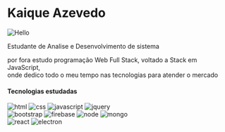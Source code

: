 # Kaique Azevedo

![Hello](https://user-images.githubusercontent.com/85317897/200672733-db5c25f5-a027-494a-adba-781b8707564d.svg)



<p> Estudante de Analise e Desenvolvimento de sistema</p>

<p> por fora estudo programação Web Full Stack, voltado a Stack em JavaScript, <br>
onde dedico todo o meu tempo nas tecnologias para atender o mercado <p>


<h4>Tecnologias estudadas</h4>

![html](https://user-images.githubusercontent.com/85317897/200671787-680500f5-22c1-42a2-960a-460daefd3412.png)
![css](https://user-images.githubusercontent.com/85317897/200671776-c7c5e937-566f-40c2-917b-26418ceea735.png)
![javascript](https://user-images.githubusercontent.com/85317897/200671790-16ca8ced-275d-4231-9a32-de931e2da65c.png)
![jquery](https://user-images.githubusercontent.com/85317897/200671792-c4e577db-b5af-4306-ac45-b903cc6170b4.png)
<br>
![bootstrap](https://user-images.githubusercontent.com/85317897/200671773-f73aaeff-7bf5-4534-b685-682d4849f55a.png)
![firebase](https://user-images.githubusercontent.com/85317897/200671780-dd08892e-5d3e-4c4e-af91-ae4b6eabd605.png)
![node](https://user-images.githubusercontent.com/85317897/200671797-65ace8aa-5e2b-4768-8676-718466f9e350.png)
![mongo](https://user-images.githubusercontent.com/85317897/200671794-91ca71ff-8130-43cc-8dc4-c434e0b599a8.png)
<br>
![react](https://user-images.githubusercontent.com/85317897/200671800-dfec726d-250f-4cad-898f-cb065f69c3d1.png)
![electron](https://user-images.githubusercontent.com/85317897/200671778-2698f5b7-4806-4e66-aef6-0e8c0b7560d1.png)

